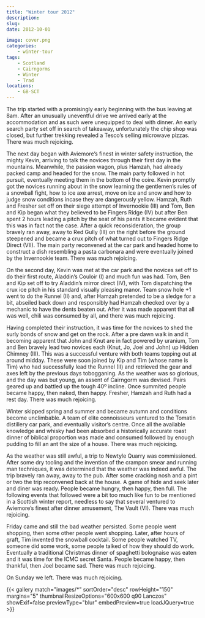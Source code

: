 ```yaml
---
title: "Winter tour 2012"
description: 
slug: 
date: 2012-10-01

image: cover.png
categories:
    - winter-tour
tags:
    - Scotland
    - Cairngorms
    - Winter
    - Trad
locations:
    - GB-SCT
---
```


The trip started with a promisingly early beginning with the bus leaving at 8am. After an unusually uneventful drive we arrived early at the accommodation and as such were unequipped to deal with 
dinner. An early search party set off in search of takeaway, unfortunately the chip shop was closed, 
but further trekking revealed a Tesco’s selling microwave pizzas. There was much rejoicing. 

The next day began with Aviemore’s finest in winter safety instruction, the mighty Kevin, arriving to talk the novices through their first day in the mountains. Meanwhile, the passion wagon, plus Hamzah, 
had already packed camp and headed for the snow. The main party followed in hot pursuit, eventually 
meeting them in the bottom of the coire. Kevin promptly got the novices running about in the snow 
learning the gentlemen’s rules of a snowball fight, how to ice axe arrest, move on ice and snow and 
how to judge snow conditions incase they are dangerously yellow. Hamzah, Ruth and Fresher set off 
on their siege attempt of Invernookie (III) and Tom, Ben and Kip began what they believed to be 
Fingers Ridge (IV) but after Ben spent 2 hours leading a pitch by the seat of his pants it became evident that this was in fact not the case. After a quick reconsideration, the group bravely ran away, 
away to Red Gully (III) on the right before the ground steepened and became a crux pitch of what 
turned out to Fingers Ridge Direct (VII). The main party reconvened at the car park and headed home 
to construct a dish resembling a pasta carbonara and were eventually joined by the Invernookie team. 
There was much rejoicing. 
 

On the second day, Kevin was met at the car park and the novices set off to do their first route, Aladdin’s Couloir (I) and much fun was had. Tom, Ben 
and Kip set off to try Aladdin’s mirror direct (IV), with Tom dispatching the 
crux ice pitch in his standard visually pleasing manor. Team snow hole +1 
went to do the Runnel (II) and, after Hamzah pretended to be a sledge for a 
bit, abseiled back down and responsibly had Hamzah checked over by a 
mechanic to have the dents beaten out. After it was made apparent that all 
was well, chili was consumed by all, and there was much rejoicing. 
 

Having completed their instruction, it was time for the novices to shed the surly bonds of snow and get on the rock. After a pre dawn walk in and it 
becoming apparent that John and Knut are in fact powered by uranium, Tom 
and Ben bravely lead two novices each (Knut, Jo, Joel and John) up Hidden 
Chimney (III). This was a successful venture with both teams topping out at 
around midday. These were soon joined by Kip and Tim (whose name is Tim) 
who had successfully lead the Runnel (II) and retrieved the gear and axes left 
by the previous days tobogganing. As the weather was so glorious, and the 
day was but young, an assent of Cairngorm was devised. Pairs geared up and 
battled up the tough 40º incline. Once summited people became happy, then 
naked, then happy. Fresher, Hamzah and Ruth had a rest day. There was 
much rejoicing. 

Winter skipped spring and summer and became autumn and conditions become unclimbable. A team of elite connoisseurs ventured to the Tomatin distillery car park, 
and eventually visitor’s centre. Once all the available 
knowledge and whisky had been absorbed a historically 
accurate roast dinner of biblical proportion was made and 
consumed followed by enough pudding to fill an ant the size 
of a house. There was much rejoicing. 
 
As the weather was still awful, a trip to Newtyle Quarry was commissioned. After some dry tooling and the 
invention of the crampon smear and running man 
techniques, it was determined that the weather was indeed 
awful. The trip bravely ran away, away to the pub. After 
some cracking nosh and a pint or two the trip reconvened 
back at the house. A game of hide and seek later and diner 
was ready. People became hungry, then happy, then full. 
The following events that followed were a bit too much like 
fun to be mentioned in a Scottish winter report, needless to say that several ventured to Aviemore’s 
finest after dinner amusement, The Vault (VI). There was much rejoicing. 
 
Friday came and still the bad weather persisted. Some people went shopping, then some other people went shopping. Later, after hours of graft, Tim invented the snowball cocktail. Some people watched 
TV, someone did some work, some people talked of how they should do work. Eventually a traditional 
Christmas dinner of spaghetti bolognaise was eaten and it was time for the ICMC secret Santa. People 
became happy, then thankful, then Joel became sad. There was much rejoicing. 
 

On Sunday we left. There was much rejoicing. 




{{< gallery match="images/*" sortOrder="desc" rowHeight="150" margins="5" thumbnailResizeOptions="600x600 q90 Lanczos" showExif=false previewType="blur" embedPreview=true loadJQuery=true >}}


